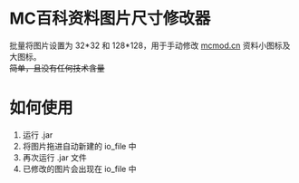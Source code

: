 # MC百科资料图片尺寸修改器
 批量将图片设置为 32\*32 和 128\*128，用于手动修改 [mcmod.cn](mcmod.cn) 资料小图标及大图标。  
~~简单，且没有任何技术含量~~  
# 如何使用  
1. 运行 .jar  
2. 将图片拖进自动新建的 io_file 中  
3. 再次运行 .jar 文件  
4. 已修改的图片会出现在 io_file 中  
